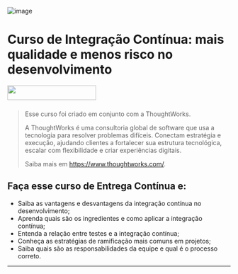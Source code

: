 ![image](https://github.com/AndreCoutinhom/devops_and_monitoring_study/assets/91290799/56b2b255-6c91-4ec5-b44b-e8908d2c90f4)

# Curso de Integração Contínua: mais qualidade e menos risco no desenvolvimento

<div>
  <img height="33" width="200" src="https://cdn.cookielaw.org/logos/c359d92e-9901-467b-bf70-79e1b9674e04/472a6eac-209d-4081-98ce-a965f1b3507c/e6ad92a2-300a-45d7-992b-a2b8cab32387/thoughtworks_flamingo_wave.png">
</div>

###

> Esse curso foi criado em conjunto com a ThoughtWorks.
>
> A ThoughtWorks é uma consultoria global de software que usa a tecnologia para resolver problemas difíceis. Conectam estratégia e execução, ajudando clientes a fortalecer sua estrutura tecnológica, escalar com flexibilidade e criar experiências digitais.
>
> Saiba mais em https://www.thoughtworks.com/.

## Faça esse curso de Entrega Contínua e:

* Saiba as vantagens e desvantagens da integração contínua no desenvolvimento;
* Aprenda quais são os ingredientes e como aplicar a integração contínua;
* Entenda a relação entre testes e a integração contínua;
* Conheça as estratégias de ramificação mais comuns em projetos;
* Saiba quais são as responsabilidades da equipe e qual é o processo correto.

---
